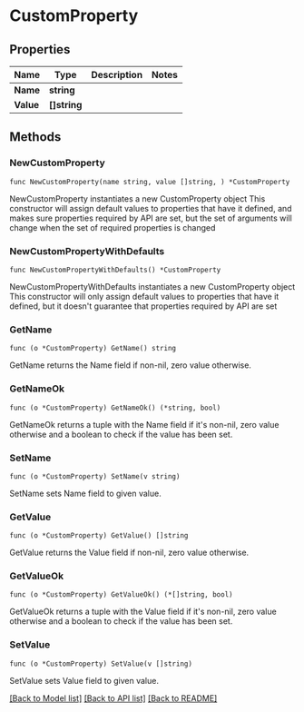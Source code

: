 # CustomProperty

## Properties

Name | Type | Description | Notes
------------ | ------------- | ------------- | -------------
**Name** | **string** |  | 
**Value** | **[]string** |  | 

## Methods

### NewCustomProperty

`func NewCustomProperty(name string, value []string, ) *CustomProperty`

NewCustomProperty instantiates a new CustomProperty object
This constructor will assign default values to properties that have it defined,
and makes sure properties required by API are set, but the set of arguments
will change when the set of required properties is changed

### NewCustomPropertyWithDefaults

`func NewCustomPropertyWithDefaults() *CustomProperty`

NewCustomPropertyWithDefaults instantiates a new CustomProperty object
This constructor will only assign default values to properties that have it defined,
but it doesn't guarantee that properties required by API are set

### GetName

`func (o *CustomProperty) GetName() string`

GetName returns the Name field if non-nil, zero value otherwise.

### GetNameOk

`func (o *CustomProperty) GetNameOk() (*string, bool)`

GetNameOk returns a tuple with the Name field if it's non-nil, zero value otherwise
and a boolean to check if the value has been set.

### SetName

`func (o *CustomProperty) SetName(v string)`

SetName sets Name field to given value.


### GetValue

`func (o *CustomProperty) GetValue() []string`

GetValue returns the Value field if non-nil, zero value otherwise.

### GetValueOk

`func (o *CustomProperty) GetValueOk() (*[]string, bool)`

GetValueOk returns a tuple with the Value field if it's non-nil, zero value otherwise
and a boolean to check if the value has been set.

### SetValue

`func (o *CustomProperty) SetValue(v []string)`

SetValue sets Value field to given value.



[[Back to Model list]](../README.md#documentation-for-models) [[Back to API list]](../README.md#documentation-for-api-endpoints) [[Back to README]](../README.md)



